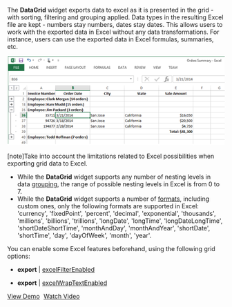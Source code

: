 The **DataGrid** widget exports data to excel as it is presented in the grid - with sorting, filtering and grouping applied. Data types in the resulting Excel file are kept - numbers stay numbers, dates stay dates. This allows users to work with the exported data in Excel without any data transformations. For instance, users can use the exported data in Excel formulas, summaries, etc.

![DevExtreme DataGrid Export to Excel](/images/DataGrid/Export_ToExcel.png)

[note]Take into account the limitations related to Excel possibilities when exporting grid data to Excel.

- While the **DataGrid** widget supports any number of nesting levels in data [grouping](/api-reference/10%20UI%20Widgets/dxDataGrid/1%20Configuration/grouping '/Documentation/ApiReference/UI_Widgets/dxDataGrid/Configuration/grouping/'), the range of possible nesting levels in Excel is from 0 to 7.
- While the **DataGrid** widget supports a number of [formats](/api-reference/10%20UI%20Widgets/dxDataGrid/1%20Configuration/columns/format.md '/Documentation/ApiReference/UI_Widgets/dxDataGrid/Configuration/columns/#format'), including custom ones, only the following formats are supported in Excel:  'currency', 'fixedPoint', 'percent', 'decimal', 'exponential',  'thousands', 'millions', 'billions', 'trillions', 'longDate', 'longTime', 'longDateLongTime', 'shortDateShortTime', 'monthAndDay', 'monthAndYear', 'shortDate', 'shortTime', 'day', 'dayOfWeek', 'month', 'year'.

You can enable some Excel features beforehand, using the following grid options:

- **export** | [excelFilterEnabled](/api-reference/10%20UI%20Widgets/dxDataGrid/1%20Configuration/export/excelFilterEnabled.md '/Documentation/ApiReference/UI_Widgets/dxDataGrid/Configuration/export/#excelFilterEnabled')

- **export** | [excelWrapTextEnabled](/api-reference/10%20UI%20Widgets/dxDataGrid/1%20Configuration/export/excelWrapTextEnabled.md '/Documentation/ApiReference/UI_Widgets/dxDataGrid/Configuration/export/#excelWrapTextEnabled')

<a href="http://js.devexpress.com/Demos/WidgetsGallery/#demo/datagridgridexportexport/" class="button orange small fix-width-155" style="margin-right:5px;" target="_blank">View Demo</a>
<a href="http://www.youtube.com/watch?v=uFXD6NG3lo8&list=PL8h4jt35t1wjGvgflbHEH_e3b23AA30-z&index=50" class="button orange small fix-width-155" target="_blank">Watch Video</a>
